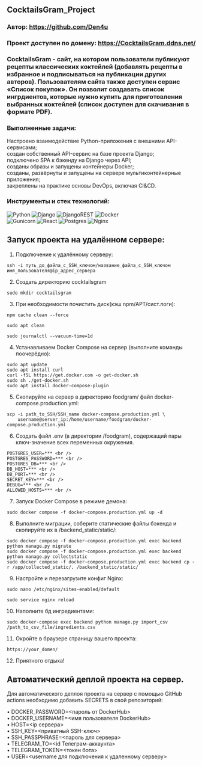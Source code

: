 ## CocktailsGram_Project
 
### Автор: https://github.com/Den4u 

### Проект доступен по домену: https://CocktailsGram.ddns.net/

### CocktailsGram - сайт, на котором пользователи публикуют рецепты классических коктейлей (добавлять рецепты в избранное и подписываться на публикации других авторов). Пользователям сайта также доступен сервис «Список покупок». Он позволит создавать список ингрдиентов, которые нужно купить для приготовления выбранных коктейлей (список доступен для скачивания в формате PDF).

### Выполненные задачи: 
Настроено взаимодействие Python-приложения с внешними API-сервисами; <br />
создан собственный API-сервис на базе проекта Django; <br />
подключено SPA к бэкенду на Django через API; <br />
созданы образы и запущены контейнеры Docker; <br />
созданы, развёрнуты и запущены на сервере мультиконтейнерные приложения; <br />
закреплены на практике основы DevOps, включая CI&CD. <br />

### Инструменты и стек технологий: <br /> 
![Python](https://img.shields.io/badge/python-3670A0?style=for-the-badge&logo=python&logoColor=ffdd54)
![Django](https://img.shields.io/badge/django-%23092E20.svg?style=for-the-badge&logo=django&logoColor=white)
![DjangoREST](https://img.shields.io/badge/DJANGO-REST-ff1709?style=for-the-badge&logo=django&logoColor=white&color=ff1709&labelColor=gray)
![Docker](https://img.shields.io/badge/docker-%230db7ed.svg?style=for-the-badge&logo=docker&logoColor=white) <br /> 
![Gunicorn](https://img.shields.io/badge/gunicorn-%298729.svg?style=for-the-badge&logo=gunicorn&logoColor=white)
![React](https://img.shields.io/badge/react-%2320232a.svg?style=for-the-badge&logo=react&logoColor=%2361DAFB)
![Postgres](https://img.shields.io/badge/postgres-%23316192.svg?style=for-the-badge&logo=postgresql&logoColor=white)
![Nginx](https://img.shields.io/badge/nginx-%23009639.svg?style=for-the-badge&logo=nginx&logoColor=white)

## Запуск проекта на удалённом сервере: 
 
1. Подключение к удалённому серверу: 
```  
ssh -i путь_до_файла_с_SSH_ключом/название_файла_с_SSH_ключом имя_пользователя@ip_адрес_сервера  
```  
2. Создать директорию cocktailsgram 
```  
sudo mkdir cocktailsgram 
```  
3. При необходимости почистить диск(кэш npm/APT/сист.логи): 
```  
npm cache clean --force 
```  
``` 
sudo apt clean 
```  
``` 
sudo journalctl --vacuum-time=1d 
```  
4. Устанавливаем Docker Compose на сервер (выполните команды поочерёдно): 
``` 
sudo apt update 
sudo apt install curl 
curl -fSL https://get.docker.com -o get-docker.sh 
sudo sh ./get-docker.sh 
sudo apt install docker-compose-plugin 
``` 
5. Скопируйте на сервер в директорию foodgram/ файл docker-compose.production.yml: 
``` 
scp -i path_to_SSH/SSH_name docker-compose.production.yml \ 
    username@server_ip:/home/username/foodgram/docker-compose.production.yml 
``` 
6. Cоздать файл .env (в директории /foodgram), содержащий пары ключ-значение всех переменных окружения. 
```  
POSTGRES_USER=*** <br /> 
POSTGRES_PASSWORD=*** <br /> 
POSTGRES_DB=*** <br /> 
DB_HOST=*** <br /> 
DB_PORT=*** <br /> 
SECRET_KEY=*** <br /> 
DEBUG=*** <br /> 
ALLOWED_HOSTS=*** <br /> 
```  
7. Запуск Docker Compose в режиме демона: 
``` 
sudo docker compose -f docker-compose.production.yml up -d 
``` 
8. Выполните миграции, соберите статические файлы бэкенда и скопируйте их в /backend_static/static/: 
``` 
sudo docker compose -f docker-compose.production.yml exec backend python manage.py migrate 
sudo docker compose -f docker-compose.production.yml exec backend python manage.py collectstatic 
sudo docker compose -f docker-compose.production.yml exec backend cp -r /app/collected_static/. /backend_static/static/ 
``` 
9. Настройте и перезагрузите конфиг Nginx: 
``` 
sudo nano /etc/nginx/sites-enabled/default 
``` 
``` 
sudo service nginx reload 
``` 
10. Наполните бд ингредиентами: 
``` 
sudo docker-compose exec backend python manage.py import_csv /path_to_csv_file/ingredients.csv
``` 
11. Окройте в браузере страницу вашего проекта: 
``` 
https://your_domen/ 
``` 
12. Приятного отдыха! 
 
## Автоматический деплой проекта на сервер. 
Для автоматического деплоя проекта на сервер с помощью GitHub actions необходимо добавить SECRETS в свой репозиторий: 
 
• DOCKER_PASSWORD=<пароль от DockerHub> <br /> 
• DOCKER_USERNAME=<имя пользователя DockerHub> <br /> 
• HOST=<ip сервера> <br /> 
• SSH_KEY=<приватный SSH-ключ> <br /> 
• SSH_PASSPHRASE=<пароль для сервера> <br /> 
• TELEGRAM_TO=<id Телеграм-аккаунта> <br /> 
• TELEGRAM_TOKEN=<токен  бота> <br /> 
• USER=<username для подключения к удаленному серверу> <br /> 
